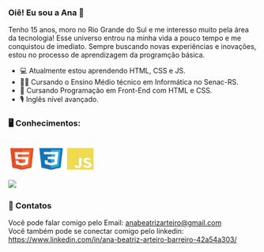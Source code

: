 ### Oiê! Eu sou a Ana 👋

Tenho 15 anos, moro no Rio Grande do Sul e me interesso muito pela área da tecnologia! Esse universo entrou na minha vida a pouco tempo e me conquistou de imediato. Sempre buscando novas experiências e inovações, estou no processo de aprendizagem da programção básica.

- 💻 Atualmente estou aprendendo HTML, CSS e JS.
- 🙋‍♀️ Cursando o Ensino Médio técnico em Informática no Senac-RS.
- 📲 Cursando Programação em Front-End com HTML e CSS.
- 🎙️ Inglês nível avançado.

### 🖥️ Conhecimentos: 

<div style="display: inline_block"><br>
  <img alt="Icon HTML" height="45" width="55" src="https://raw.githubusercontent.com/devicons/devicon/master/icons/html5/html5-original.svg">
  <img alt="Icon CSS" height="45" width="55" src="https://raw.githubusercontent.com/devicons/devicon/master/icons/css3/css3-original.svg">
  <img alt="Icon JavaScript" height="45" width="55" src="https://raw.githubusercontent.com/devicons/devicon/master/icons/javascript/javascript-plain.svg">
</div>

<div>
  <br>
  <a href="https://github.com/aanabarreiro">
    <img heigth="180cm" src="https://github-readme-stats.vercel.app/api/top-langs/?username=aanabarreiro&layout=compact&theme=tokyonight">
  </a>
</div>

### 📧 Contatos
Você pode falar comigo pelo Email: anabeatrizarteiro@gmail.com <br>
Você também pode se conectar comigo pelo linkedin: https://www.linkedin.com/in/ana-beatriz-arteiro-barreiro-42a54a303/
